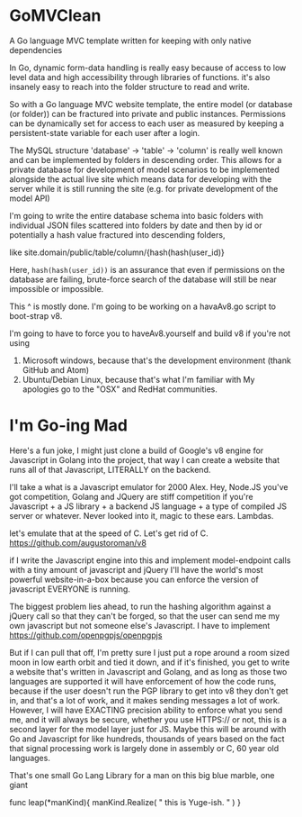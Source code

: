 # GoMVClean
A Go language MVC template written for keeping with only native dependencies

In Go, dynamic form-data handling is really easy because of access to low level data and high accessibility through libraries of functions. it's also insanely easy to reach into the folder structure to read and write.

So with a Go language MVC website template, the entire model (or database (or folder)) can be fractured into private and public instances. Permissions can be dynamically set for access to each user as measured by keeping a persistent-state variable for each user after a login.

The MySQL structure 'database' -> 'table' -> 'column' is really well known and can be implemented by folders in descending order. This allows for a private database for development of model scenarios to be implemented alongside the actual live site which means data for developing with the server while it is still running the site (e.g. for private development of the model API)

I'm going to write the entire database schema into basic folders with individual JSON files scattered into folders by date and then by id or potentially a hash value fractured into descending folders,

like site.domain/public/table/column/{hash(hash(user_id)}

Here, `hash(hash(user_id))` is an assurance that even if permissions on the database are failing, brute-force search of the database will still be near impossible or impossible.

This ^ is mostly done. I'm going to be working on a havaAv8.go script to boot-strap v8.

I'm going to have to force you to haveAv8.yourself and build v8 if you're not using
1) Microsoft windows, because that's the development environment (thank GitHub and Atom)
2) Ubuntu/Debian Linux, because that's what I'm familiar with
My apologies go to the "OSX" and RedHat communities.

# I'm Go-ing Mad
Here's a fun joke, I might just clone a build of Google's v8 engine for Javascript in Golang into the project, that way I can create a website that runs all of that Javascript, LITERALLY on the backend.

I'll take a what is a Javascript emulator for 2000 Alex. Hey, Node.JS you've got competition, Golang and JQuery are stiff competition if you're Javascript + a JS library + a backend JS language + a type of compiled JS server or whatever.
Never looked into it, magic to these ears. Lambdas.

let's emulate that at the speed of C. Let's get rid of C. https://github.com/augustoroman/v8

if I write the Javascript engine into this and implement model-endpoint calls with a tiny amount of javascript and jQuery I'll have the world's most powerful website-in-a-box because you can enforce the version of javascript EVERYONE is running.

The biggest problem lies ahead, to run the hashing algorithm against a jQuery call so that they can't be forged, so that the user can send me my own javascript but not someone else's Javascript. I have to implement https://github.com/openpgpjs/openpgpjs

But if I can pull that off, I'm pretty sure I just put a rope around a room sized moon in low earth orbit and tied it down, and if it's finished, you get to write a website that's written in Javascript and Golang, and as long as those two languages are supported it will have enforcement of how the code runs, because if the user doesn't run the PGP library to get into v8 they don't get in, and that's a lot of work, and it makes sending messages a lot of work. However, I will have EXACTING precision ability to enforce what you send me, and it will always be secure, whether you use HTTPS:// or not, this is a second layer for the model layer just for JS. Maybe this will be around with Go and Javascript for like hundreds, thousands of years based on the fact that signal processing work is largely done in assembly or C, 60 year old languages.

That's one small Go Lang Library for a man on this big blue marble, one giant

func leap(*manKind){ manKind.Realize( " this is Yuge-ish. " )  }
